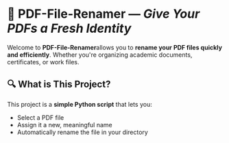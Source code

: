 # 📄 PDF-File-Renamer — *Give Your PDFs a Fresh Identity*

Welcome to **PDF-File-Renamer**allows you to **rename your PDF files quickly and efficiently**. Whether you're organizing academic documents, certificates, or work files.

## 🔍 What is This Project?

This project is a **simple Python script** that lets you:
- Select a PDF file
- Assign it a new, meaningful name
- Automatically rename the file in your directory

